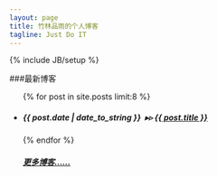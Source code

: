 ```yaml
---
layout: page
title: 竹林品雨的个人博客
tagline: Just Do IT
---
```

{% include JB/setup %}

###最新博客

<ul class="posts">
  {% for post in site.posts limit:8 %}
    <li><h5><span>{{ post.date | date_to_string }}</span> &nbsp;▸▹ <a href="{{ BASE_PATH }}{{ post.url }}">{{ post.title }}</a></h5></li>
  {% endfor %}
  <h5><a href="/archive.html">更多博客......</a></h5>
</ul>

<!--
{% for p in site.posts limit:8 %}
<div class="article">
    <h4 class="article-title"><a href="{{ site.url }}{{ p.url }}">{{p.title}}</a></h4>

    {{ p.excerpt }}
    <div class="article-status">
        <div class="article-date">{{ p.date | date: "%-d %B %Y" }}</div>
        <a class="article-readmore" href="{{ site.url }}{{ p.url }}">Read More Â» </a>
    </div>
</div>
{% endfor %}

-->
